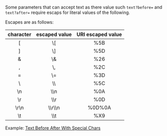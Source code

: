 Some parameters that can accept text as there value such `text?before=` and `text?after=` require escaps for literal values of the following.

Escapes are as follows:  

| character   |   escaped value  | URI escaped value |
|:-----------:|:----------------:|:-----------------:|
|     [       |       \\[        |       %5B         |
|     ]       |       \\]        |       %5D         |
|     &       |       \\&        |       %26         |
|     ,       |       \\,        |       %2C         |
|     =       |       \\=        |       %3D         |
|     \\      |       \\\\       |       %5C         |
|     \\n     |       \\\\n      |       %0A         |
|     \\r     |       \\\\r      |       %0D         |
|    \\r\\n   |      \\\\r\\\\n  |      %0D%0A       |
|     \\t     |       \\\\t      |        %X9        | 

Example: [Text Before After With Special Chars](/build-include/pages/Docs/examples/TextBeforeAfterWithSpecialChars.html)